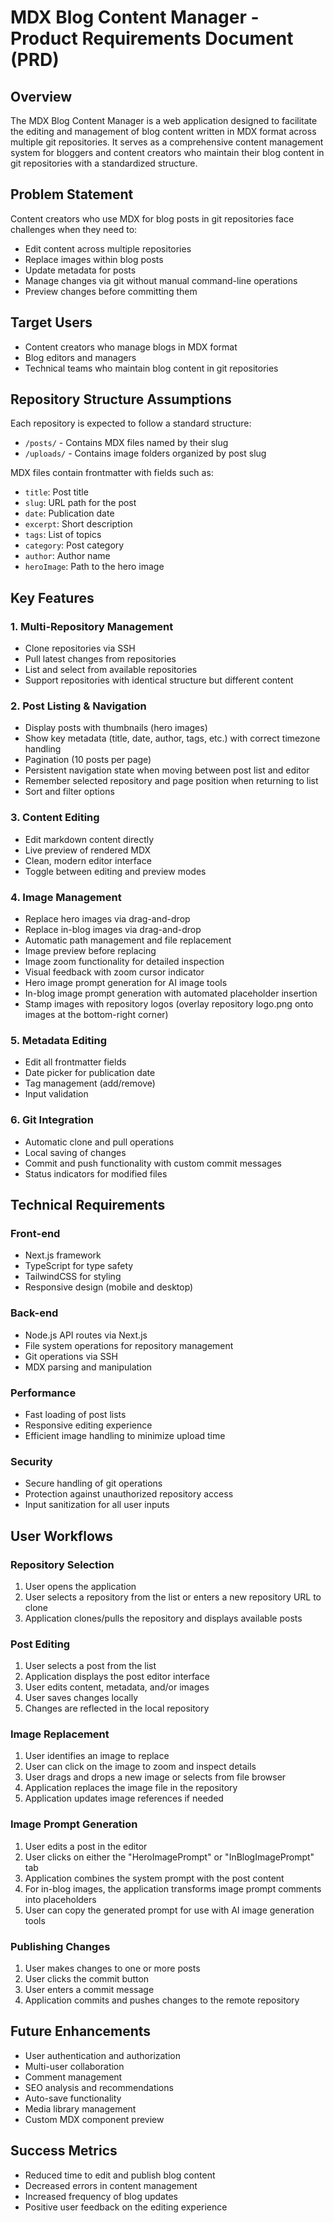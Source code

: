 # MDX Blog Content Manager - Product Requirements Document (PRD)

## Overview
The MDX Blog Content Manager is a web application designed to facilitate the editing and management of blog content written in MDX format across multiple git repositories. It serves as a comprehensive content management system for bloggers and content creators who maintain their blog content in git repositories with a standardized structure.

## Problem Statement
Content creators who use MDX for blog posts in git repositories face challenges when they need to:
- Edit content across multiple repositories
- Replace images within blog posts
- Update metadata for posts
- Manage changes via git without manual command-line operations
- Preview changes before committing them

## Target Users
- Content creators who manage blogs in MDX format
- Blog editors and managers
- Technical teams who maintain blog content in git repositories

## Repository Structure Assumptions
Each repository is expected to follow a standard structure:
- `/posts/` - Contains MDX files named by their slug
- `/uploads/` - Contains image folders organized by post slug

MDX files contain frontmatter with fields such as:
- `title`: Post title
- `slug`: URL path for the post
- `date`: Publication date
- `excerpt`: Short description
- `tags`: List of topics
- `category`: Post category
- `author`: Author name
- `heroImage`: Path to the hero image

## Key Features

### 1. Multi-Repository Management
- Clone repositories via SSH
- Pull latest changes from repositories
- List and select from available repositories
- Support repositories with identical structure but different content

### 2. Post Listing & Navigation
- Display posts with thumbnails (hero images)
- Show key metadata (title, date, author, tags, etc.) with correct timezone handling
- Pagination (10 posts per page)
- Persistent navigation state when moving between post list and editor
- Remember selected repository and page position when returning to list
- Sort and filter options

### 3. Content Editing
- Edit markdown content directly
- Live preview of rendered MDX
- Clean, modern editor interface
- Toggle between editing and preview modes

### 4. Image Management
- Replace hero images via drag-and-drop
- Replace in-blog images via drag-and-drop
- Automatic path management and file replacement
- Image preview before replacing
- Image zoom functionality for detailed inspection
- Visual feedback with zoom cursor indicator
- Hero image prompt generation for AI image tools
- In-blog image prompt generation with automated placeholder insertion
- Stamp images with repository logos (overlay repository logo.png onto images at the bottom-right corner)

### 5. Metadata Editing
- Edit all frontmatter fields
- Date picker for publication date
- Tag management (add/remove)
- Input validation

### 6. Git Integration
- Automatic clone and pull operations
- Local saving of changes
- Commit and push functionality with custom commit messages
- Status indicators for modified files

## Technical Requirements

### Front-end
- Next.js framework
- TypeScript for type safety
- TailwindCSS for styling
- Responsive design (mobile and desktop)

### Back-end
- Node.js API routes via Next.js
- File system operations for repository management
- Git operations via SSH
- MDX parsing and manipulation

### Performance
- Fast loading of post lists
- Responsive editing experience
- Efficient image handling to minimize upload time

### Security
- Secure handling of git operations
- Protection against unauthorized repository access
- Input sanitization for all user inputs

## User Workflows

### Repository Selection
1. User opens the application
2. User selects a repository from the list or enters a new repository URL to clone
3. Application clones/pulls the repository and displays available posts

### Post Editing
1. User selects a post from the list
2. Application displays the post editor interface
3. User edits content, metadata, and/or images
4. User saves changes locally
5. Changes are reflected in the local repository

### Image Replacement
1. User identifies an image to replace
2. User can click on the image to zoom and inspect details
3. User drags and drops a new image or selects from file browser
4. Application replaces the image file in the repository
5. Application updates image references if needed

### Image Prompt Generation
1. User edits a post in the editor
2. User clicks on either the "HeroImagePrompt" or "InBlogImagePrompt" tab
3. Application combines the system prompt with the post content
4. For in-blog images, the application transforms image prompt comments into placeholders
5. User can copy the generated prompt for use with AI image generation tools

### Publishing Changes
1. User makes changes to one or more posts
2. User clicks the commit button
3. User enters a commit message
4. Application commits and pushes changes to the remote repository

## Future Enhancements
- User authentication and authorization
- Multi-user collaboration
- Comment management
- SEO analysis and recommendations
- Auto-save functionality
- Media library management
- Custom MDX component preview

## Success Metrics
- Reduced time to edit and publish blog content
- Decreased errors in content management
- Increased frequency of blog updates
- Positive user feedback on the editing experience
